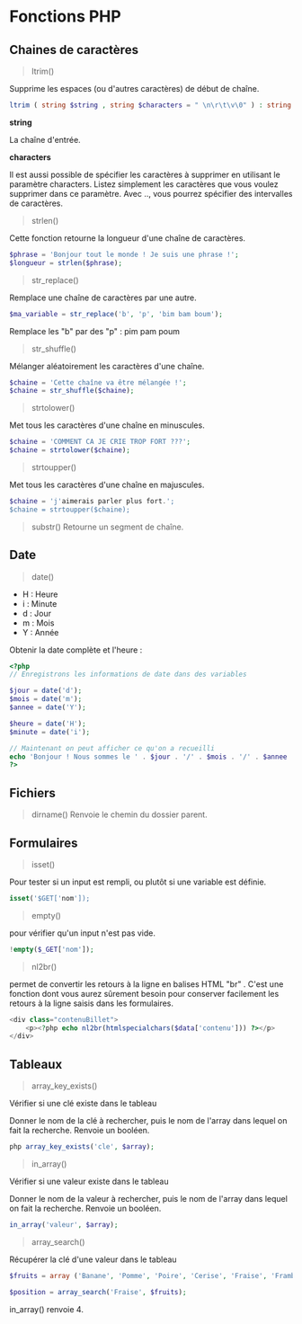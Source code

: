 # Fonctions PHP

## Chaines de caractères

> ltrim()

Supprime les espaces (ou d'autres caractères) de début de chaîne.
```php
ltrim ( string $string , string $characters = " \n\r\t\v\0" ) : string
```
**string**

La chaîne d'entrée.

**characters**

Il est aussi possible de spécifier les caractères à supprimer en utilisant le paramètre characters. Listez simplement les caractères que vous voulez supprimer dans ce paramètre. Avec .., vous pourrez spécifier des intervalles de caractères.

> strlen()

Cette fonction retourne la longueur d'une chaîne de caractères.
```php
$phrase = 'Bonjour tout le monde ! Je suis une phrase !';
$longueur = strlen($phrase);
```

> str_replace()

Remplace une chaîne de caractères par une autre.
```php
$ma_variable = str_replace('b', 'p', 'bim bam boum');
```
Remplace les "b" par des "p" : pim pam poum

> str_shuffle()

Mélanger aléatoirement les caractères d'une chaîne.
```php
$chaine = 'Cette chaîne va être mélangée !';
$chaine = str_shuffle($chaine);
```

> strtolower()

Met tous les caractères d'une chaîne en minuscules.
```php
$chaine = 'COMMENT CA JE CRIE TROP FORT ???';
$chaine = strtolower($chaine);
```

> strtoupper()

Met tous les caractères d'une chaîne en majuscules.
```php
$chaine = 'j'aimerais parler plus fort.';
$chaine = strtoupper($chaine);
```

> substr()
Retourne un segment de chaîne.

## Date

> date()

- H : Heure
- i : Minute
- d : Jour
- m : Mois
- Y : Année

Obtenir la date complète et l'heure :
```php
<?php
// Enregistrons les informations de date dans des variables

$jour = date('d');
$mois = date('m');
$annee = date('Y');

$heure = date('H');
$minute = date('i');

// Maintenant on peut afficher ce qu'on a recueilli
echo 'Bonjour ! Nous sommes le ' . $jour . '/' . $mois . '/' . $annee . 'et il est ' . $heure. ' h ' . $minute;
?>
```

## Fichiers

> dirname()
Renvoie le chemin du dossier parent.

## Formulaires

> isset()

Pour tester si un input est rempli, ou plutôt si une variable est définie.
```php
isset('$GET['nom']);
```

> empty()

pour vérifier qu'un input n'est pas vide.
```php
!empty($_GET['nom']);
```

> nl2br()

permet de convertir les retours à la ligne en balises HTML "br"  . C'est une fonction dont vous aurez sûrement besoin pour conserver facilement les retours à la ligne saisis dans les formulaires.
```php
<div class="contenuBillet">
    <p><?php echo nl2br(htmlspecialchars($data['contenu'])) ?></p>
</div>
```

## Tableaux

> array_key_exists()

Vérifier si une clé existe dans le tableau

Donner le nom de la clé à rechercher, puis le nom de l'array dans lequel on fait la recherche. Renvoie un booléen.
```php
php array_key_exists('cle', $array);
```

> in_array()

Vérifier si une valeur existe dans le tableau

Donner le nom de la valeur à rechercher, puis le nom de l'array dans lequel on fait la recherche. Renvoie un booléen.
```php
in_array('valeur', $array); 
```

> array_search()

Récupérer la clé d'une valeur dans le tableau

```php
$fruits = array ('Banane', 'Pomme', 'Poire', 'Cerise', 'Fraise', 'Framboise');

$position = array_search('Fraise', $fruits);
```
in_array() renvoie 4.

